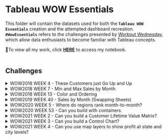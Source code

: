 # Tableau WOW Essentials

This folder will contain the datasets used for both the **`Tableau WOW Essentials`** creation and the attempted dashboard recreation. **`#WowEssentials`** refers to the challenges presented by [Workout Wednesday](https://workout-wednesday.com/wow-essentials-tableau/), which allow data enthusiasts to become familiar with Tableau concepts. 

🎉To view all my work, click **[HERE](https://public.tableau.com/app/profile/ronnie.chan/viz/WOWEssentials_16947917512010/WOW2021_W40)** to access my notebook.
</br>
</br>

## Challenges
<details>

<summary>WOW2018 WEEK 4 - These Customers just Go Up and Up</summary>

- Challenge: [#WOW2018_W4](https://workout-wednesday.com/workoutwednesday-week4/)
- Dataset: [Sample_SuperStore](https://github.com/chanronnie/Tableau/blob/main/WorkoutWednesday/%23WowEssentials/data/Sample%20-%20Superstore.xls) 
![WOW2018_W4](https://github.com/chanronnie/Tableau/assets/121308347/ed847576-3b9c-48df-84f2-78299e06209d)

</details>


<details>

<summary>WOW2018 WEEK 7 - Min and Max Sales by Month</summary>

- Challenge: [#WOW2018_W7](https://workout-wednesday.com/min-and-max-sales-by-month/)
- Dataset: [Sample_SuperStore](https://github.com/chanronnie/Tableau/blob/main/WorkoutWednesday/%23WowEssentials/data/Sample%20-%20Superstore.xls) 
![WOW2018_W7](https://github.com/chanronnie/Tableau/assets/121308347/73095ebc-b12e-4fcf-8a6c-debd09aabf50)

</details>


<details>

<summary>WOW2018 WEEK 13 - Color and Ordering</summary>

- Challenge: [#WOW2018_W13](https://workout-wednesday.com/week-13/)
- Dataset: [Sample_SuperStore](https://github.com/chanronnie/Tableau/blob/main/WorkoutWednesday/%23WowEssentials/data/Sample%20-%20Superstore.xls) 
![WOW2018_W13](https://github.com/chanronnie/Tableau/assets/121308347/35ff808d-66e4-4b62-8ed5-883a200454ac)
  
</details>


<details>

<summary>WOW2019 WEEK 40 - Sales by Month (Swapping Sheets)</summary>

- Challenge: [#WOW2019_W40](https://workout-wednesday.com/week-40-can-you-show-and-hide-your-sheets/)
- Dataset: [Sample_SuperStore](https://github.com/chanronnie/Tableau/blob/main/WorkoutWednesday/%23WowEssentials/data/Sample%20-%20Superstore.xls) 
![WOW2018_W40](https://github.com/chanronnie/Tableau/assets/121308347/99dd708a-4cbd-460e-909a-e7055b3b0b1f)

</details>


<details>

<summary>WOW2020 WEEK 5 - Where do regions rank month-to-month? </summary>

- Challenge: [#WOW2020_W5](https://workout-wednesday.com/2020w05/)
- Dataset: [Sample_SuperStore](https://github.com/chanronnie/Tableau/blob/main/WorkoutWednesday/%23WowEssentials/data/Sample%20-%20Superstore.xls) 
![WOW2020_W5](https://github.com/chanronnie/Tableau/assets/121308347/9a27fc48-0125-4b5d-a8fb-254e4e756fb8)


</details>


<details>

<summary>WOW2020 WEEK 53 - Can you build with containers </summary>

- Challenge: [#WOW2020_W53](https://workout-wednesday.com/2020w53/)
- Dataset: [Sample_SuperStore_2017-2019](https://github.com/chanronnie/Tableau/blob/main/WorkoutWednesday/%23WowEssentials/data/Sample%20-%20Superstore_2017-2019.xls)
![WOW2020_W53](https://github.com/chanronnie/Tableau/assets/121308347/4efb0cf0-d597-4337-ab14-74546315e1b5)



</details>


<details>

<summary>WOW2021 WEEK 2 - Can you build a Customer Lifetime Value Matrix? </summary>

- Challenge: [#WOW2021_W2](https://workout-wednesday.com/2021w02tab/)
- Dataset: [Sample_SuperStore_2019.4](https://github.com/chanronnie/Tableau/blob/main/WorkoutWednesday/%23WowEssentials/data/Sample%20-%20Superstore_2019.4.csv)
![WOW2021_W2](https://github.com/chanronnie/Tableau/assets/121308347/badf8e09-b077-401e-82ba-3da528ecf5d1)


</details>


<details>

<summary>WOW2021 WEEK 3 - Can you build a Control Chart? </summary>

- Challenge: [#WOW2021_W3](https://workout-wednesday.com/2021w03tab/)
- Dataset: [Financial Consumer Complaints.csv](https://github.com/chanronnie/Tableau/blob/main/WorkoutWednesday/%23WowEssentials/data/Financial%20Consumer%20Complaints.csv)
![WOW2021_W3](https://github.com/chanronnie/Tableau/assets/121308347/c04369c8-5d52-4ef4-96e2-3c69d67b53b7)
![Complaint Details](https://github.com/chanronnie/Tableau/assets/121308347/442e3a08-aae2-4165-9c41-432ee31fe589)


</details>


<details>

<summary>WOW2021 WEEK 4 - Can you use map layers to show profit at state and city levels? </summary>

- Challenge: [#WOW2021_W4](https://workout-wednesday.com/2021w04tab/)
- Dataset: [Sample_SuperStore_2020.3](https://github.com/chanronnie/Tableau/blob/main/WorkoutWednesday/%23WowEssentials/data/Sample%20-%20Superstore_2020.3.xls)
![WOW2021_W4](https://github.com/chanronnie/Tableau/assets/121308347/bd8c5a6e-6c6f-4721-8cba-e113abe05df1)


</details>

